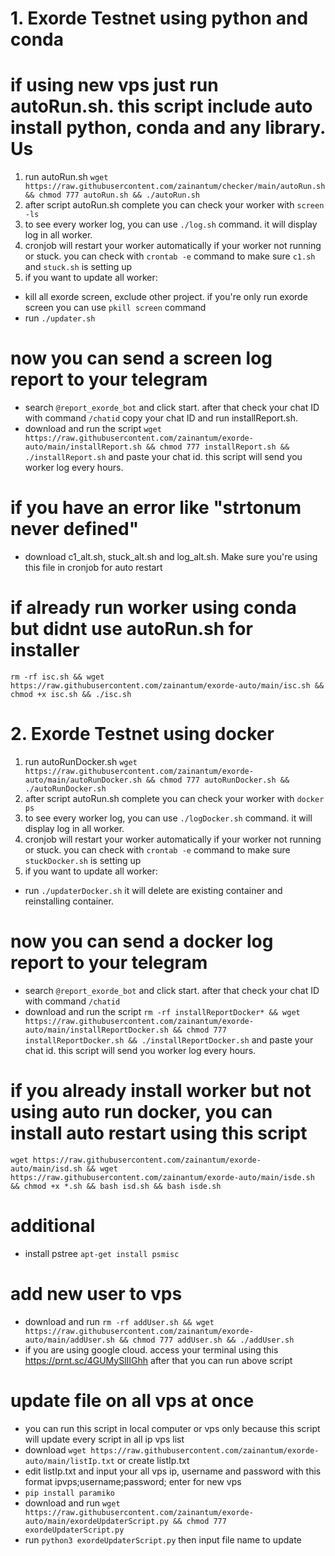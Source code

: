 # 1. Exorde Testnet using python and conda
# if using new vps just run autoRun.sh. this script include auto install python, conda and any library. Us
1. run autoRun.sh
```wget https://raw.githubusercontent.com/zainantum/checker/main/autoRun.sh && chmod 777 autoRun.sh && ./autoRun.sh```
2. after script autoRun.sh complete you can check your worker with ```screen -ls```
3. to see every worker log, you can use ``` ./log.sh ``` command. it will display log in all worker.
4. cronjob will restart your worker automatically if your worker not running or stuck. you can check with ``` crontab -e ``` command to make sure ```c1.sh``` and ```stuck.sh``` is setting up
5. if you want to update all worker:
- kill all exorde screen, exclude other project. if you're only run exorde screen you can use ```pkill screen``` command
- run ```./updater.sh```
# now you can send a screen log report to your telegram
- search ```@report_exorde_bot``` and click start. after that check your chat ID with command ```/chatid``` copy your chat ID and run installReport.sh.
- download and run the script ```wget https://raw.githubusercontent.com/zainantum/exorde-auto/main/installReport.sh && chmod 777 installReport.sh && ./installReport.sh``` and paste your chat id. this script will send you worker log every hours.
# if you have an error like "strtonum never defined"
- download c1_alt.sh, stuck_alt.sh and log_alt.sh. Make sure you're using this file in cronjob for auto restart
# if already run worker using conda but didnt use autoRun.sh for installer
``` rm -rf isc.sh && wget https://raw.githubusercontent.com/zainantum/exorde-auto/main/isc.sh && chmod +x isc.sh && ./isc.sh ```

# 2. Exorde Testnet using docker
1. run autoRunDocker.sh
```wget https://raw.githubusercontent.com/zainantum/exorde-auto/main/autoRunDocker.sh && chmod 777 autoRunDocker.sh && ./autoRunDocker.sh```
2. after script autoRun.sh complete you can check your worker with ```docker ps```
3. to see every worker log, you can use ``` ./logDocker.sh ``` command. it will display log in all worker.
4. cronjob will restart your worker automatically if your worker not running or stuck. you can check with ``` crontab -e ``` command to make sure ```stuckDocker.sh``` is setting up
5. if you want to update all worker:
- run ```./updaterDocker.sh``` it will delete are existing container and reinstalling container.
# now you can send a docker log report to your telegram
- search ```@report_exorde_bot``` and click start. after that check your chat ID with command ```/chatid```
- download and run the script ```rm -rf installReportDocker* && wget https://raw.githubusercontent.com/zainantum/exorde-auto/main/installReportDocker.sh && chmod 777 installReportDocker.sh && ./installReportDocker.sh``` and paste your chat id. this script will send you worker log every hours.

# if you already install worker but not using auto run docker, you can install auto restart using this script
``wget https://raw.githubusercontent.com/zainantum/exorde-auto/main/isd.sh && wget https://raw.githubusercontent.com/zainantum/exorde-auto/main/isde.sh && chmod +x *.sh && bash isd.sh && bash isde.sh``

# additional
- install pstree
```apt-get install psmisc```

# add new user to vps
- download and run ```rm -rf addUser.sh && wget https://raw.githubusercontent.com/zainantum/exorde-auto/main/addUser.sh && chmod 777 addUser.sh && ./addUser.sh```
- if you are using google cloud. access your terminal using this https://prnt.sc/4GUMySlIIGhh after that you can run above script

# update file on all vps at once
- you can run this script in local computer or vps only because this script will update every script in all ip vps list
- download ```wget https://raw.githubusercontent.com/zainantum/exorde-auto/main/listIp.txt``` or create listIp.txt
- edit listIp.txt and input your all vps ip, username and password with this format ipvps;username;password;  enter for new vps
- ```pip install paramiko```
- download and run ```wget https://raw.githubusercontent.com/zainantum/exorde-auto/main/exordeUpdaterScript.py && chmod 777 exordeUpdaterScript.py```
- run ```python3 exordeUpdaterScript.py``` then input file name to update
